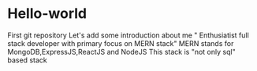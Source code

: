 # Hello-world
First git repository
Let's add some introduction about me
" Enthusiatist full stack developer with primary focus on MERN stack"
MERN stands for MongoDB,ExpressJS,ReactJS and NodeJS
This stack is "not only sql" based stack
